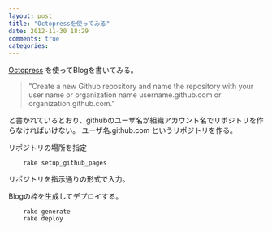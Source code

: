 ```yaml
---
layout: post
title: "Octopressを使ってみる"
date: 2012-11-30 18:29
comments: true
categories:
---
```


[Octopress](http://octopress.org/) を使ってBlogを書いてみる。

> "Create a new Github repository and name the repository with your user name or organization name username.github.com or organization.github.com."

と書かれているとおり、githubのユーザ名が組織アカウント名でリポジトリを作らなければいけない。
ユーザ名.github.com というリポジトリを作る。

リポジトリの場所を指定

```
    rake setup_github_pages
```
リポジトリを指示通りの形式で入力。

Blogの枠を生成してデプロイする。

```
    rake generate
    rake deploy
```

